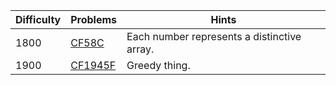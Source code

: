 | Difficulty | Problems | Hints |
| -------- | -------- | -------- |
| 1800 | [CF58C](https://codeforces.com/problemset/problem/58/C) | Each number represents a distinctive array. |
| 1900 | [CF1945F](https://codeforces.com/problemset/problem/1945/F) | Greedy thing. |